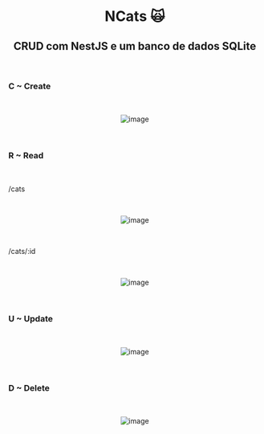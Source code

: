 <h1 align="center"> NCats 🙀 </h1>
<h2 align="center"> CRUD com NestJS e um banco de dados SQLite </h2>
<br />
<h3> C ~ Create </h3>
<br />
<div align="center">

![image](https://user-images.githubusercontent.com/62943499/172011163-675f677d-dc52-402a-8ab9-eca2be42f74f.png)

</div>
<br />
<h3> R ~ Read </h3>
<br />
<p> /cats </p>
</br>
<div align="center">

![image](https://user-images.githubusercontent.com/62943499/172011207-c6fbf680-461d-4cad-a6c6-5887b82de29d.png)

</div>
<br />
<p> /cats/:id </p>
<br />
<div align="center">

![image](https://user-images.githubusercontent.com/62943499/172011339-fbb43c53-4adc-4797-85c6-d2f8d567347c.png)

</div>
<br />
<h3>U ~ Update</h3>
<br />
<div align="center">

![image](https://user-images.githubusercontent.com/62943499/172011255-4d28406e-0475-4601-ada3-a19e06959c95.png)

</div>
<br />
<h3>D ~ Delete</h3>
<br />
<div align="center">

![image](https://user-images.githubusercontent.com/62943499/172011270-0bca8517-e5e1-4299-983c-ff652e7e93a7.png)

</div>